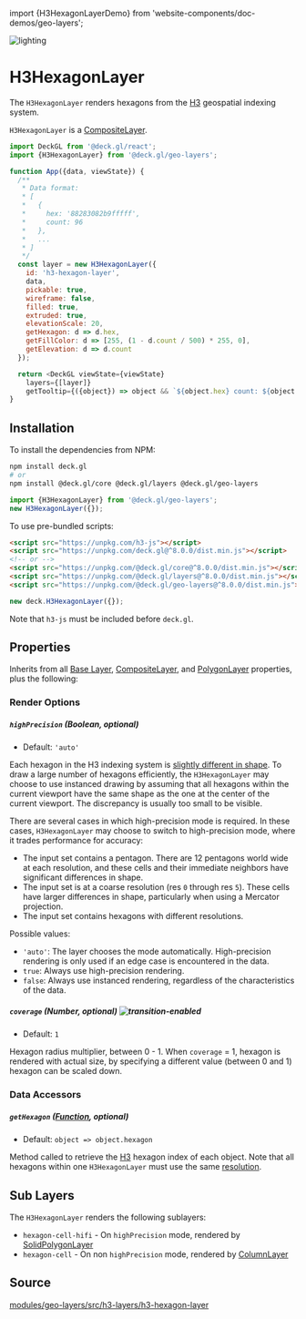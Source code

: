 import {H3HexagonLayerDemo} from 'website-components/doc-demos/geo-layers';

<H3HexagonLayerDemo />

<p class="badges">
  <img src="https://img.shields.io/badge/lighting-yes-blue.svg?style=flat-square" alt="lighting" />
</p>

# H3HexagonLayer

The `H3HexagonLayer` renders hexagons from the [H3](https://h3geo.org/) geospatial indexing system.

`H3HexagonLayer` is a [CompositeLayer](/docs/api-reference/core/composite-layer.md).

```js
import DeckGL from '@deck.gl/react';
import {H3HexagonLayer} from '@deck.gl/geo-layers';

function App({data, viewState}) {
  /**
   * Data format:
   * [
   *   {
   *     hex: '88283082b9fffff',
   *     count: 96
   *   },
   *   ...
   * ]
   */
  const layer = new H3HexagonLayer({
    id: 'h3-hexagon-layer',
    data,
    pickable: true,
    wireframe: false,
    filled: true,
    extruded: true,
    elevationScale: 20,
    getHexagon: d => d.hex,
    getFillColor: d => [255, (1 - d.count / 500) * 255, 0],
    getElevation: d => d.count
  });

  return <DeckGL viewState={viewState}
    layers={[layer]}
    getTooltip={({object}) => object && `${object.hex} count: ${object.count}`} />;
}
```


## Installation

To install the dependencies from NPM:

```bash
npm install deck.gl
# or
npm install @deck.gl/core @deck.gl/layers @deck.gl/geo-layers
```

```js
import {H3HexagonLayer} from '@deck.gl/geo-layers';
new H3HexagonLayer({});
```

To use pre-bundled scripts:

```html
<script src="https://unpkg.com/h3-js"></script>
<script src="https://unpkg.com/deck.gl@^8.0.0/dist.min.js"></script>
<!-- or -->
<script src="https://unpkg.com/@deck.gl/core@^8.0.0/dist.min.js"></script>
<script src="https://unpkg.com/@deck.gl/layers@^8.0.0/dist.min.js"></script>
<script src="https://unpkg.com/@deck.gl/geo-layers@^8.0.0/dist.min.js"></script>
```

```js
new deck.H3HexagonLayer({});
```

Note that `h3-js` must be included before `deck.gl`.

## Properties

Inherits from all [Base Layer](/docs/api-reference/core/layer.md), [CompositeLayer](/docs/api-reference/core/composite-layer.md), and [PolygonLayer](/docs/api-reference/layers/polygon-layer.md) properties, plus the following:


### Render Options

##### `highPrecision` (Boolean, optional)

* Default: `'auto'`

Each hexagon in the H3 indexing system is [slightly different in shape](https://h3geo.org/docs/core-library/coordsystems). To draw a large number of hexagons efficiently, the `H3HexagonLayer` may choose to use instanced drawing by assuming that all hexagons within the current viewport have the same shape as the one at the center of the current viewport. The discrepancy is usually too small to be visible.

There are several cases in which high-precision mode is required. In these cases, `H3HexagonLayer` may choose to switch to high-precision mode, where it trades performance for accuracy:

* The input set contains a pentagon. There are 12 pentagons world wide at each resolution, and these cells and their immediate neighbors have significant differences in shape.
* The input set is at a coarse resolution (res `0` through res `5`). These cells have larger differences in shape, particularly when using a Mercator projection.
* The input set contains hexagons with different resolutions.

Possible values:

* `'auto'`: The layer chooses the mode automatically. High-precision rendering is only used if an edge case is encountered in the data.
* `true`: Always use high-precision rendering.
* `false`: Always use instanced rendering, regardless of the characteristics of the data.

##### `coverage` (Number, optional) ![transition-enabled](https://img.shields.io/badge/transition-enabled-green.svg?style=flat-square")

* Default: `1`

Hexagon radius multiplier, between 0 - 1. When `coverage` = 1, hexagon is rendered with actual size, by specifying a different value (between 0 and 1) hexagon can be scaled down.


### Data Accessors

##### `getHexagon` ([Function](/docs/developer-guide/using-layers.md#accessors), optional)

* Default: `object => object.hexagon`

Method called to retrieve the [H3](https://h3geo.org/) hexagon index of each object. Note that all hexagons within one `H3HexagonLayer` must use the same [resolution](https://h3geo.org/docs/core-library/restable).


## Sub Layers

The `H3HexagonLayer` renders the following sublayers:

* `hexagon-cell-hifi` - On `highPrecision` mode, rendered by [SolidPolygonLayer](/docs/api-reference/layers/solid-polygon-layer.md)
* `hexagon-cell` - On non `highPrecision` mode, rendered by [ColumnLayer](/docs/api-reference/layers/column-layer.md)



## Source

[modules/geo-layers/src/h3-layers/h3-hexagon-layer](https://github.com/visgl/deck.gl/tree/8.6-release/modules/geo-layers/src/h3-layers/h3-hexagon-layer.js)
